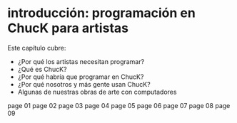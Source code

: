 # introducción: programación en ChucK para artistas

Este capítulo cubre:
* ¿Por qué los artistas necesitan programar?
* ¿Qué es ChucK?
* ¿Por qué habría que programar en ChucK?
* ¿Por qué nosotros y más gente usan ChucK?
* Algunas de nuestras obras de arte con computadores


page 01
page 02
page 03
page 04
page 05
page 06
page 07
page 08
page 09

